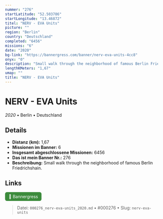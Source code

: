 ```yaml
---
nummer: "276"
startLatitude: "52.503786"
startLongitude: "13.46872"
titel: "NERV - EVA Units"
picture: ""
region: "Berlin"
country: "Deutschland"
completed: "6456"
missions: "6"
date: "2020"
bg-link: "https://bannergress.com/banner/nerv-eva-units-4cc8"
onyx: "0"
description: "Small walk through the neighborhood of famous Berlin Friedrichshain."
lengthKMeters: "1,67"
umap: ""
title: "NERV - EVA Units"
---
```

# NERV - EVA Units

*2020* • Berlin • Deutschland



## Details
- **Distanz (km):** 1,67
- **Missionen im Banner:** 6
- **Insgesamt abgeschlossene Missionen:** 6456
- **Das ist mein Banner Nr.:** 276
- **Beschreibung:** Small walk through the neighborhood of famous Berlin Friedrichshain.


## Links
<div style="margin-top: 0.5em;">
<a href="https://bannergress.com/banner/nerv-eva-units-4cc8" target="_blank" style="display:inline-block;margin-right:8px;padding:6px 12px;background-color:#3c8b3c;color:white;text-decoration:none;border-radius:6px;">🔗 Bannergress</a>

</div>


> Datei: `000276_nerv-eva-units_2020.md` • #000276 • Slug: `nerv-eva-units`
